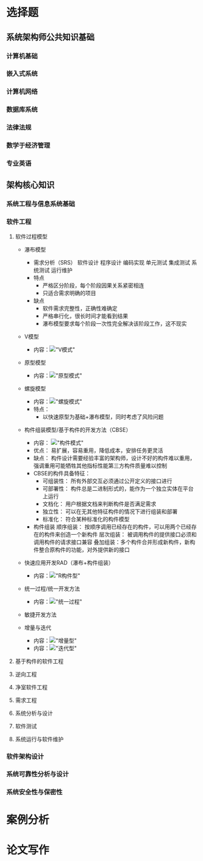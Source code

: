 # 选择题
## 系统架构师公共知识基础
### 计算机基础
### 嵌入式系统
### 计算机网络
### 数据库系统
### 法律法规
### 数学于经济管理
### 专业英语

## 架构核心知识
### 系统工程与信息系统基础
### 软件工程
1. 软件过程模型
   - 瀑布模型
     -  需求分析（SRS） 软件设计 程序设计 编码实现 单元测试 集成测试 系统测试 运行维护
     - 特点
        - 严格区分阶段，每个阶段因果关系紧密相连
        - 只适合需求明确的项目
     - 缺点
        - 软件需求完整性，正确性难确定
        - 严格串行化，很长时间才能看到结果
        - 瀑布模型要求每个阶段一次性完全解决该阶段工作，这不现实
   - V模型
        - 内容：!["V模式"](image/V模型.png) 
   - 原型模型
        - 内容：!["原型模式"](image/原型模式.png) 
   - 螺旋模型
        - 内容：!["螺旋模式"](image/螺旋型.png)
        - 特点：
            - 以快速原型为基础+瀑布模型，同时考虑了风险问题

        
   - 构件组装模型/基于构件的开发方法（CBSE）
        - 内容： !["构件模式"](image/构件型.png)
        - 优点： 易扩展，容易重用，降低成本，安排任务更灵活
        - 缺点： 构件设计需要经验丰富的架构师，设计不好的构件难以重用，强调重用可能牺牲其他指标性能第三方构件质量难以控制
        - CBSE的构件具备特征：
            - 可组装性： 所有外部交互必须通过公开定义的接口进行
            - 可部署性： 构件总是二进制形式的，能作为一个独立实体在平台上运行
            - 文档化： 用户根据文档来判断构件是否满足需求
            - 独立性： 可以在无其他特征构件的情况下进行组装和部署
            - 标准化： 符合某种标准化的构件模型
        - 构件组装
            顺序组装： 按顺序调用已经存在的构件，可以用两个已经存在的构件来创造一个新构件
            层次组装： 被调用构件的提供接口必须和调用构件的请求接口兼容
            叠加组装：多个构件合并形成新构件，新构件整合原构件的功能，对外提供新的接口
   - 快速应用开发RAD（瀑布+构件组装）
        - 内容：!["R构件型"](image/R构件型.png) 

   - 统一过程/统一开发方法
        - 内容：!["统一过程"](image/统一过程.png) 
   - 敏捷开发方法
    - 增量与迭代
      - 内容：!["增量型"](image/增量型.png) 
      - 内容：!["迭代型"](image/迭代型.png) 

2. 基于构件的软件工程
3. 逆向工程
4. 净室软件工程
5. 需求工程
6. 系统分析与设计
7. 软件测试
8. 系统运行与软件维护
    
### 软件架构设计
### 系统可靠性分析与设计
### 系统安全性与保密性

# 案例分析


# 论文写作
